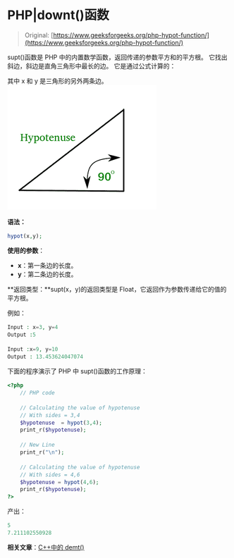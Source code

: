 # PHP|downt()函数

> Original: [https://www.geeksforgeeks.org/php-hypot-function/](https://www.geeksforgeeks.org/php-hypot-function/)

supt()函数是 PHP 中的内置数学函数，返回传递的参数平方和的平方根。 它找出斜边，斜边是直角三角形中最长的边。 它是通过公式计算的：

其中 x 和 y 是三角形的另外两条边。
![hypot](img/3e2b25b3c1d5aef1a2ef231edb4e6ad3.png)

**语法：**

```php
hypot(x,y);

```

**使用的参数**：

*   **x**：第一条边的长度。
*   **y**：第二条边的长度。

**返回类型：**supt(x，y)的返回类型是 Float，它返回作为参数传递给它的值的平方根。

例如：

```php
Input : x=3, y=4
Output :5

Input :x=9, y=10
Output : 13.453624047074

```

下面的程序演示了 PHP 中 supt()函数的工作原理：

```php
<?php
    // PHP code

    // Calculating the value of hypotenuse 
    // With sides = 3,4
    $hypotenuse  = hypot(3,4);
    print_r($hypotenuse);

    // New Line
    print_r("\n");

    // Calculating the value of hypotenuse 
    // With sides = 4,6
    $hypotenuse = hypot(4,6);
    print_r($hypotenuse);
?>
```

产出：

```php
5
7.211102550928

```

**相关文章**：[C++中的 demt()](https://www.geeksforgeeks.org/hypot-hypotf-hypotl-c/)